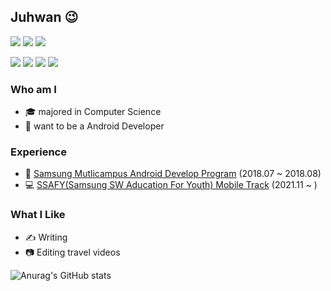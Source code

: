 ## Juhwan 😉

<p>
<a href="https://hits.seeyoufarm.com"><img src="https://hits.seeyoufarm.com/api/count/incr/badge.svg?url=https%3A%2F%2Fgithub.com%2Fjuhwankim-dev%2Fjuhwankim-dev&count_bg=%2379C83D&title_bg=%23555555&icon=&icon_color=%23E7E7E7&title=hits&edge_flat=false"/></a>
<img src="https://img.shields.io/badge/Tech Blog-FF6550?logo=Blogger&amp;logoColor=white&amp;link=https://todaycode.tistory.com"/>
<img src="https://img.shields.io/badge/Daily Blog-03C75A?logo=Naver&amp;logoColor=white&amp;link=https://blog.naver.com/mdown"/>
</p>
<p>
<img src="https://img.shields.io/badge/Android-3DDC84?logo=Android&amp;logoColor=white"/>
<img src="https://img.shields.io/badge/Kotlin-7F52FF?logo=Kotlin&amp;logoColor=white"/>
<img src="https://img.shields.io/badge/Java-007396?logo=Java&amp;logoColor=white"/>
<img src="https://img.shields.io/badge/Firebase-FFCA28?logo=Firebase&amp;logoColor=white"/>
</p>

### Who am I
- 🎓 majored in Computer Science
- 🤖 want to be a Android Developer

### Experience
- 💙 [Samsung Mutlicampus Android Develop Program](https://www.notion.so/Samsung-multi-campus-17a5ff5767e7455e8653379983ed6831) (2018.07 ~ 2018.08)
- 💻 [SSAFY(Samsung SW Aducation For Youth) Mobile Track](https://www.ssafy.com/ksp/jsp/swp/swpMain.jsp) (2021.11 ~ )

### What I Like
- ✍ Writing
- 📷 Editing travel videos 

![Anurag's GitHub stats](https://github-readme-stats.vercel.app/api?username=juhwankim-dev&show_icons=true&theme=default)
